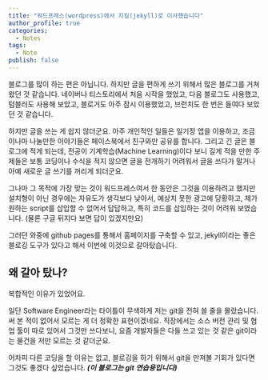 ```yaml
---
title: "워드프레스(wordpress)에서 지킬(jekyll)로 이사했습니다"
author_profile: true
categories:
  - Notes
tags:
  - Note
publish: false
---
```


블로그를 많이 하는 편은 아닙니다. 하지만 글을 편하게 쓰기 위해서 많은 블로그를 거쳐 왔던 것 같습니다. 네이버나 티스토리에서 처음 시작을 했었고,
다음 블로그도 사용했고, 텀블러도 사용해 보았고, 블로거도 아주 잠시 이용했었고, 브런치도 한 번은 들여다 보았던 것 같습니다. 

하지만 글을 쓰는 게 쉽지 않더군요. 아주 개인적인 일들은 일기장 앱을 이용하고, 조금이나마 나눌만한 이야기들은 페이스북에서 친구와만 공유를 합니다.
그리고 긴 글은 블로그에 적게 되는데, 전공이 기계학습(Machine Learning)이다 보니 길게 적을 만한 주제들은 보통 코딩이나 수식을 적지 않으면 글을 전개하기 어려워서
글을 쓰다가 말거나 아예 새로운 글 쓰기를 꺼리게 되더군요.

그나마 그 목적에 가장 맞는 것이 워드프레스여서 한 동안은 그것을 이용하려고 했지만 설치형이 아닌 경우에는 자유도가 생각보다 낮아서, 예상치 못한 광고에 당황하고,
제가 원하는 script를 삽입할 수 없어서 답답하고, 특히 코드를 삽입하는 것이 어려워 보였습니다. (물론 구글 뒤지다 보면 답이 있겠지만요)

그러던 와중에 github pages를 통해서 홈페이지를 구축할 수 있고, jekyll이라는 좋은 블로깅 도구가 있다고 해서 이번에 이것으로 갈아탔습니다.

왜 갈아 탔나?
-----------

복합적인 이유가 있었어요.

일단 Software Engineer라는 타이틀이 무색하게 저는 git을 전혀 쓸 줄을 몰랐습니다. 써 본 적이 없어서 모르는 게 더 정확한 표현이겠네요.
직장에서는 소스 버전 관리 및 협업 툴이 따로 있어서 그것만 쓰다보니, 요즘 개발자들은 다들 쓰고 있는 것 같은 git이라는 물건을 저만 모르는 것 같더군요.

어차피 다른 코딩을 할 이유는 없고, 블로깅을 하기 위해서 git을 만져볼 기회가 있다면 그것도 좋겠다 싶었습니다. ***(이 블로그는 git 연습용입니다)***
